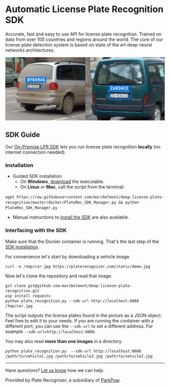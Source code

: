 # Automatic License Plate Recognition SDK

Accurate, fast and easy to use API for license plate recognition. Trained on data from over 100 countries and regions around the world. The core of our license plate detection system is based on state of the art deep neural networks architectures.

<p align="center">
  <img src="../assets/demo.jpg">
</p>

## SDK Guide

Our [On-Premise LPR SDK](https://platerecognizer.com/) lets you run license plate recognition **locally** (no internet connection needed).

### Installation

* Guided SDK installation
  * On **Windows**, [download](https://github.com/marcbelmont/deep-license-plate-recognition/releases) the executable.
  * On **Linux** or **Mac**, call the script from the terminal: 
  
`wget https://raw.githubusercontent.com/marcbelmont/deep-license-plate-recognition/master/docker/PlateRec_SDK_Manager.py && python PlateRec_SDK_Manager.py`
* Manual instructions to [install the SDK](https://platerecognizer.com/sdk/) are also available.

### Interfacing with the SDK

Make sure that the Docker container is running. That's the last step of the [SDK installation](https://platerecognizer.com/sdk/).

For convenience let's start by downloading a vehicle image.

```
curl -o /tmp/car.jpg https://platerecognizer.com/static/demo.jpg
```

Now let's clone the repository and read that image.

```
git clone git@github.com:marcbelmont/deep-license-plate-recognition.git
pip install requests
python plate_recognition.py --sdk-url http://localhost:8080  /tmp/car.jpg
```

The script outputs the license plates found in the picture as a JSON object. Feel free to edit it to your needs. If you are running the container with a different port, you can use the `--sdk-url` to set a different address. For example `--sdk-url=http://localhost:8000`.

You may also read **more than one images** in a directory. 

```
python plate_recognition.py  --sdk-url http://localhost:8080 /path/to/vehicle1.jpg /path/to/vehicle3.jpg /path/to/vehicle2.jpg 
```

---
Have questions?  [Let us know](https://platerecognizer.com/contact) how we can help.

Provided by Plate Recognizer, a subsidiary of [ParkPow](https://parkpow.com/).
